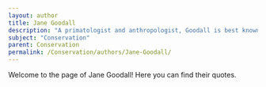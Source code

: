```yaml
---
layout: author
title: Jane Goodall
description: "A primatologist and anthropologist, Goodall is best known for her work with chimpanzees and has dedicated her life to wildlife conservation and animal welfare advocacy worldwide."
subject: "Conservation"
parent: Conservation
permalink: /Conservation/authors/Jane-Goodall/
---
```


Welcome to the page of Jane Goodall! Here you can find their quotes.
